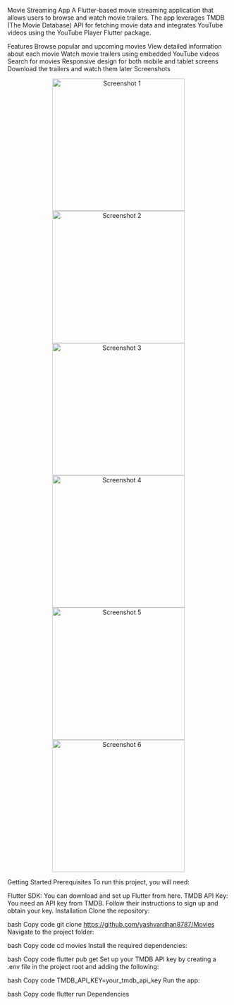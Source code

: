 Movie Streaming App
A Flutter-based movie streaming application that allows users to browse and watch movie trailers.
The app leverages TMDB (The Movie Database) API for fetching movie data and integrates YouTube videos using the YouTube Player Flutter package.

Features
Browse popular and upcoming movies
View detailed information about each movie
Watch movie trailers using embedded YouTube videos
Search for movies
Responsive design for both mobile and tablet screens
Download the trailers and watch them later
Screenshots

<p align="center"> <img src="https://github.com/user-attachments/assets/32d0e9aa-84e7-403b-8044-616486f28096" alt="Screenshot 1" width="300"/> <img src="https://github.com/user-attachments/assets/91bd9e9f-7f39-4d96-8c20-5fb6303d22fe" alt="Screenshot 2" width="300"/> <img src="https://github.com/user-attachments/assets/8a687c27-489d-4c84-a5f7-b4239b0b2aad" alt="Screenshot 3" width="300"/> <img src="https://github.com/user-attachments/assets/535dafe9-a181-4c0e-9e0c-d9d2ad8a34ba" alt="Screenshot 4" width="300"/> <img src="https://github.com/user-attachments/assets/591a7625-59dd-409a-8412-a0ff2c26e8d8" alt="Screenshot 5" width="300"/> <img src="https://github.com/user-attachments/assets/a218889d-d7e3-47d9-b8bd-a013e7404805" alt="Screenshot 6" width="300"/> </p>
Getting Started
Prerequisites
To run this project, you will need:


Flutter SDK: You can download and set up Flutter from here.
TMDB API Key: You need an API key from TMDB. Follow their instructions to sign up and obtain your key.
Installation
Clone the repository:

bash
Copy code
git clone https://github.com/yashvardhan8787/Movies
Navigate to the project folder:

bash
Copy code
cd movies
Install the required dependencies:

bash
Copy code
flutter pub get
Set up your TMDB API key by creating a .env file in the project root and adding the following:

bash
Copy code
TMDB_API_KEY=your_tmdb_api_key
Run the app:

bash
Copy code
flutter run
Dependencies
